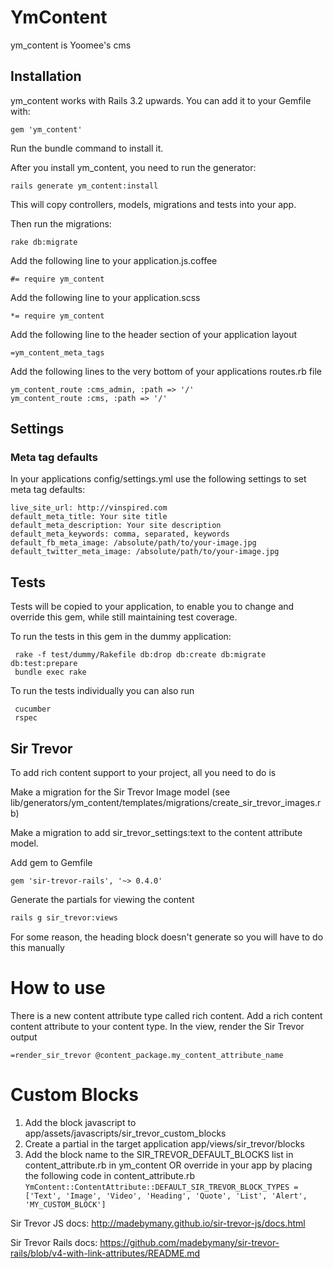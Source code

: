 # YmContent

ym_content is Yoomee's cms

## Installation
ym_content works with Rails 3.2 upwards. You can add it to your Gemfile with:

```
gem 'ym_content'
```

Run the bundle command to install it.

After you install ym_content, you need to run the generator:
```
rails generate ym_content:install
```
This will copy controllers, models, migrations and tests into your app.

Then run the migrations:
```
rake db:migrate
```

Add the following line to your application.js.coffee
```
#= require ym_content
```

Add the following line to your application.scss
```
*= require ym_content
```

Add the following line to the header section of your application layout
```
=ym_content_meta_tags
```

Add the following lines to the very bottom of your applications routes.rb file
```
ym_content_route :cms_admin, :path => '/'
ym_content_route :cms, :path => '/'
```
## Settings

### Meta tag defaults

In your applications config/settings.yml use the following settings
to set meta tag defaults:

```
live_site_url: http://vinspired.com
default_meta_title: Your site title
default_meta_description: Your site description
default_meta_keywords: comma, separated, keywords
default_fb_meta_image: /absolute/path/to/your-image.jpg
default_twitter_meta_image: /absolute/path/to/your-image.jpg
```

## Tests

Tests will be copied to your application, to enable you to change and override this gem, while still maintaining test coverage.

To run the tests in this gem in the dummy application:
```
 rake -f test/dummy/Rakefile db:drop db:create db:migrate db:test:prepare
 bundle exec rake
```
To run the tests individually you can also run
```
 cucumber
 rspec
```

## Sir Trevor

To add rich content support to your project, all you need to do is 

Make a migration for the Sir Trevor Image model (see lib/generators/ym_content/templates/migrations/create_sir_trevor_images.rb)

Make a migration to add sir_trevor_settings:text to the content attribute model.

Add gem to Gemfile
```
gem 'sir-trevor-rails', '~> 0.4.0'
```
Generate the partials for viewing the content

```bash
rails g sir_trevor:views
```

For some reason, the heading block doesn't generate so you will have to do this manually

# How to use

There is a new content attribute type called rich content. Add a rich content content attribute to your content type. In the view, render the Sir Trevor output

```
=render_sir_trevor @content_package.my_content_attribute_name
```

# Custom Blocks

1. Add the block javascript to app/assets/javascripts/sir_trevor_custom_blocks
2. Create a partial in the target application app/views/sir_trevor/blocks
3. Add the block name to the SIR_TREVOR_DEFAULT_BLOCKS list in content_attribute.rb in ym_content OR override in your app by placing the following code in content_attribute.rb
``` YmContent::ContentAttribute::DEFAULT_SIR_TREVOR_BLOCK_TYPES = ['Text', 'Image', 'Video', 'Heading', 'Quote', 'List', 'Alert', 'MY_CUSTOM_BLOCK'] ```

Sir Trevor JS docs: http://madebymany.github.io/sir-trevor-js/docs.html

Sir Trevor Rails docs: https://github.com/madebymany/sir-trevor-rails/blob/v4-with-link-attributes/README.md
